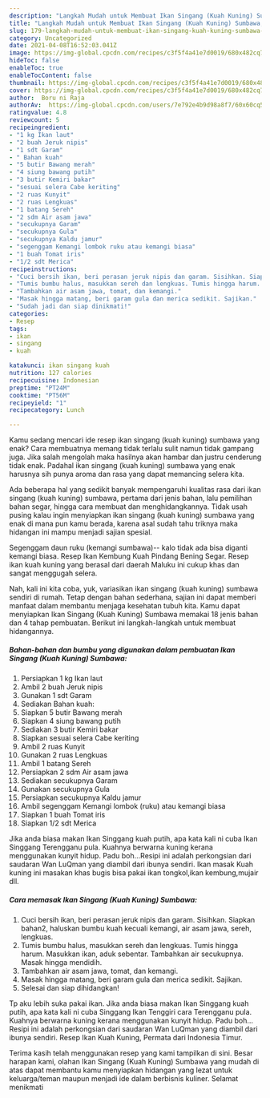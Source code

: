 ```yaml
---
description: "Langkah Mudah untuk Membuat Ikan Singang (Kuah Kuning) Sumbawa, Lezat Sekali"
title: "Langkah Mudah untuk Membuat Ikan Singang (Kuah Kuning) Sumbawa, Lezat Sekali"
slug: 179-langkah-mudah-untuk-membuat-ikan-singang-kuah-kuning-sumbawa-lezat-sekali
category: Uncategorized
date: 2021-04-08T16:52:03.041Z
image: https://img-global.cpcdn.com/recipes/c3f5f4a41e7d0019/680x482cq70/ikan-singang-kuah-kuning-sumbawa-foto-resep-utama.jpg
hideToc: false
enableToc: true
enableTocContent: false
thumbnail: https://img-global.cpcdn.com/recipes/c3f5f4a41e7d0019/680x482cq70/ikan-singang-kuah-kuning-sumbawa-foto-resep-utama.jpg
cover: https://img-global.cpcdn.com/recipes/c3f5f4a41e7d0019/680x482cq70/ikan-singang-kuah-kuning-sumbawa-foto-resep-utama.jpg
author:  Boru ni Raja
authorAv:  https://img-global.cpcdn.com/users/7e792e4b9d98a8f7/60x60cq50/avatar.jpg
ratingvalue: 4.8
reviewcount: 5
recipeingredient:
- "1 kg Ikan laut"
- "2 buah Jeruk nipis"
- "1 sdt Garam"
- " Bahan kuah"
- "5 butir Bawang merah"
- "4 siung bawang putih"
- "3 butir Kemiri bakar"
- "sesuai selera Cabe keriting"
- "2 ruas Kunyit"
- "2 ruas Lengkuas"
- "1 batang Sereh"
- "2 sdm Air asam jawa"
- "secukupnya Garam"
- "secukupnya Gula"
- "secukupnya Kaldu jamur"
- "segenggam Kemangi lombok ruku atau kemangi biasa"
- "1 buah Tomat iris"
- "1/2 sdt Merica"
recipeinstructions:
- "Cuci bersih ikan, beri perasan jeruk nipis dan garam. Sisihkan. Siapkan bahan2, haluskan bumbu kuah kecuali kemangi, air asam jawa, sereh, lengkuas."
- "Tumis bumbu halus, masukkan sereh dan lengkuas. Tumis hingga harum. Masukkan ikan, aduk sebentar. Tambahkan air secukupnya. Masak hingga mendidih."
- "Tambahkan air asam jawa, tomat, dan kemangi."
- "Masak hingga matang, beri garam gula dan merica sedikit. Sajikan."
- "Sudah jadi dan siap dinikmati!"
categories:
- Resep
tags:
- ikan
- singang
- kuah

katakunci: ikan singang kuah 
nutrition: 127 calories
recipecuisine: Indonesian
preptime: "PT24M"
cooktime: "PT56M"
recipeyield: "1"
recipecategory: Lunch

---
```



Kamu sedang mencari ide resep ikan singang (kuah kuning) sumbawa yang enak? Cara membuatnya memang tidak terlalu sulit namun tidak gampang juga. Jika salah mengolah maka hasilnya akan hambar dan justru cenderung tidak enak. Padahal ikan singang (kuah kuning) sumbawa yang enak harusnya sih punya aroma dan rasa yang dapat memancing selera kita.


Ada beberapa hal yang sedikit banyak mempengaruhi kualitas rasa dari ikan singang (kuah kuning) sumbawa, pertama dari jenis bahan, lalu pemilihan bahan segar, hingga cara membuat dan menghidangkannya. Tidak usah pusing kalau ingin menyiapkan ikan singang (kuah kuning) sumbawa yang enak di mana pun kamu berada, karena asal sudah tahu triknya maka hidangan ini mampu menjadi sajian spesial.

Segenggam daun ruku (kemangi sumbawa)-- kalo tidak ada bisa diganti kemangi biasa. Resep Ikan Kembung Kuah Pindang Bening Segar. Resep ikan kuah kuning yang berasal dari daerah Maluku ini cukup khas dan sangat menggugah selera.


Nah, kali ini kita coba, yuk, variasikan ikan singang (kuah kuning) sumbawa sendiri di rumah. Tetap dengan bahan sederhana, sajian ini dapat memberi manfaat dalam membantu menjaga kesehatan tubuh kita. Kamu dapat menyiapkan Ikan Singang (Kuah Kuning) Sumbawa memakai 18 jenis bahan dan 4 tahap pembuatan. Berikut ini langkah-langkah untuk membuat hidangannya.

<!--inarticleads1-->

##### Bahan-bahan dan bumbu yang digunakan dalam pembuatan Ikan Singang (Kuah Kuning) Sumbawa:

1. Persiapkan 1 kg Ikan laut
1. Ambil 2 buah Jeruk nipis
1. Gunakan 1 sdt Garam
1. Sediakan  Bahan kuah:
1. Siapkan 5 butir Bawang merah
1. Siapkan 4 siung bawang putih
1. Sediakan 3 butir Kemiri bakar
1. Siapkan sesuai selera Cabe keriting
1. Ambil 2 ruas Kunyit
1. Gunakan 2 ruas Lengkuas
1. Ambil 1 batang Sereh
1. Persiapkan 2 sdm Air asam jawa
1. Sediakan secukupnya Garam
1. Gunakan secukupnya Gula
1. Persiapkan secukupnya Kaldu jamur
1. Ambil segenggam Kemangi lombok (ruku) atau kemangi biasa
1. Siapkan 1 buah Tomat iris
1. Siapkan 1/2 sdt Merica


Jika anda biasa makan Ikan Singgang kuah putih, apa kata kali ni cuba Ikan Singgang Terengganu pula. Kuahnya berwarna kuning kerana menggunakan kunyit hidup. Padu boh…Resipi ini adalah perkongsian dari saudaran Wan LuQman yang diambil dari ibunya sendiri. Ikan masak Kuah kuning ini masakan khas bugis bisa pakai ikan tongkol,ikan kembung,mujair dll. 

<!--inarticleads2-->

##### Cara memasak Ikan Singang (Kuah Kuning) Sumbawa:

1. Cuci bersih ikan, beri perasan jeruk nipis dan garam. Sisihkan. Siapkan bahan2, haluskan bumbu kuah kecuali kemangi, air asam jawa, sereh, lengkuas.
1. Tumis bumbu halus, masukkan sereh dan lengkuas. Tumis hingga harum. Masukkan ikan, aduk sebentar. Tambahkan air secukupnya. Masak hingga mendidih.
1. Tambahkan air asam jawa, tomat, dan kemangi.
1. Masak hingga matang, beri garam gula dan merica sedikit. Sajikan.
1. Selesai dan siap dihidangkan!

Tp aku lebih suka pakai ikan. Jika anda biasa makan Ikan Singgang kuah putih, apa kata kali ni cuba Singgang Ikan Tenggiri cara Terengganu pula. Kuahnya berwarna kuning kerana menggunakan kunyit hidup. Padu boh…Resipi ini adalah perkongsian dari saudaran Wan LuQman yang diambil dari ibunya sendiri. Resep Ikan Kuah Kuning, Permata dari Indonesia Timur. 

Terima kasih telah menggunakan resep yang kami tampilkan di sini. Besar harapan kami, olahan Ikan Singang (Kuah Kuning) Sumbawa yang mudah di atas dapat membantu kamu menyiapkan hidangan yang lezat untuk keluarga/teman maupun menjadi ide dalam berbisnis kuliner. Selamat menikmati
